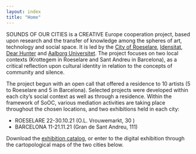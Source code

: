 ```yaml
---
layout: index
title: "Home"
---
```


SOUNDS OF OUR CITIES is a CREATIVE Europe cooperation project, based upon research and the transfer of knowledge among the spheres of art, technology and social space. It is led by the [City of Roeselare](https://www.roeselare.be), [Idensitat](https://www.idensitat.net), [Dear Hunter](https://dearhunter.eu) and [Aalborg Universitet](https://www.smc.aau.dk). The project focuses on two local contexts (Krottegem in Roeselare and Sant Andreu in Barcelona), as a critical reflection upon cultural identity in relation to the concepts of community and silence.

The project begun with an open call that offered a residence to 10 artists (5 to Roeselare and 5 in Barcelona). Selected projects were developed within each city’s social context as well as through a residence. Within the framework of SoOC, various mediation activities are taking place throughout the chosen locations, and two exhibitions held in each city:

- ROESELARE 22-30.10.21 (O.L. Vrouwemarkt, 30 )
- BARCELONA 11-21.11.21 (Gran de Sant Andreu, 111)

Download the [exhibition catalog](/assets/images/RSL-booklet-PDFA.pdf), or enter to the digital exhibition through the cartopological maps of the two cities below. 
